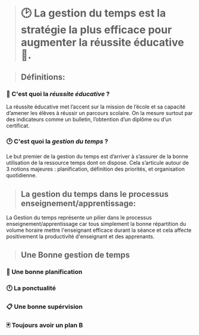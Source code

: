 > # :clock2: La gestion du temps est la stratégie la plus efficace pour augmenter la réussite éducative :dart:.

> ## Définitions:
### :dart: C'est quoi la *réussite éducative* ?
La réussite éducative met l’accent sur la mission de l’école et sa capacité d’amener les élèves à réussir un parcours scolaire.
On la mesure surtout par des indicateurs comme un bulletin, l’obtention d’un diplôme ou d’un certificat.

### :clock2: C'est quoi la *gestion du temps* ?
Le but premier de la gestion du temps est d’arriver à s’assurer de la bonne utilisation de la ressource temps dont on dispose.
Cela s’articule autour de 3 notions majeures : planification, définition des priorités, et organisation quotidienne.

> ## La gestion du temps dans le processus enseignement/apprentissage:
La Gestion du temps représente un pilier dans le processus enseignement/apprentissage car tous simplement la bonne répartition du volume
horaire mettre l'enseignant efficace durant la séance et cela affecte positivement la productivité d'enseignant et des apprenants.

> ## Une Bonne gestion de temps
### :bookmark_tabs: Une bonne planification
### :clock12: La ponctualité
### :clipboard: Une bonne supérvision
### :black_joker: Toujours avoir un plan B
